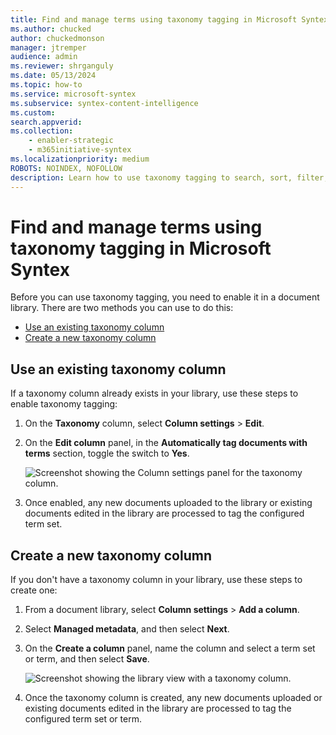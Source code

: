 ```yaml
---
title: Find and manage terms using taxonomy tagging in Microsoft Syntex
ms.author: chucked
author: chuckedmonson
manager: jtremper
audience: admin
ms.reviewer: shrganguly
ms.date: 05/13/2024
ms.topic: how-to
ms.service: microsoft-syntex
ms.subservice: syntex-content-intelligence
ms.custom: 
search.appverid: 
ms.collection: 
    - enabler-strategic
    - m365initiative-syntex
ms.localizationpriority: medium
ROBOTS: NOINDEX, NOFOLLOW
description: Learn how to use taxonomy tagging to search, sort, filter, and manage terms in Microsoft Syntex.
---
```


# Find and manage terms using taxonomy tagging in Microsoft Syntex

Before you can use taxonomy tagging, you need to enable it in a document library. There are two methods you can use to do this:

- [Use an existing taxonomy column](#use-an-existing-taxonomy-column)
- [Create a new taxonomy column](#create-a-new-taxonomy-column)

## Use an existing taxonomy column

If a taxonomy column already exists in your library, use these steps to enable taxonomy tagging:

1. On the **Taxonomy** column, select **Column settings** > **Edit**.

2. On the **Edit column** panel, in the **Automatically tag documents with terms** section, toggle the switch to **Yes**.

   ![Screenshot showing the Column settings panel for the taxonomy column.](../media/content-understanding/taxonomy-tagging-edit-column-toggle.png)  
 
3. Once enabled, any new documents uploaded to the library or existing documents edited in the library are processed to tag the configured term set.

## Create a new taxonomy column

If you don't have a taxonomy column in your library, use these steps to create one:

1. From a document library, select **Column settings** > **Add a column**.

2. Select **Managed metadata**, and then select **Next**.

3. On the **Create a column** panel, name the column and select a term set or term, and then select **Save**.

   ![Screenshot showing the library view with a taxonomy column.](../media/content-understanding/taxonomy-tagging-taxonomy-column.png)  

4. Once the taxonomy column is created, any new documents uploaded or existing documents edited in the library are processed to tag the configured term set or term.
